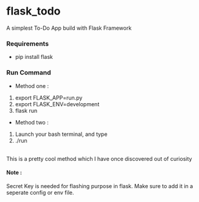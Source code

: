 # flask_todo

A simplest To-Do App build with Flask Framework

### Requirements
* pip install flask

### Run Command
* Method one :
1. export FLASK_APP=run.py
2. export FLASK_ENV=development
3. flask run

* Method two :
1. Launch your bash terminal, and type
2. ./run
<br>
This is a pretty cool method which I have once discovered out of curiosity

#### Note : 
Secret Key is needed for flashing purpose in flask. Make sure to add it in a seperate config or env file.